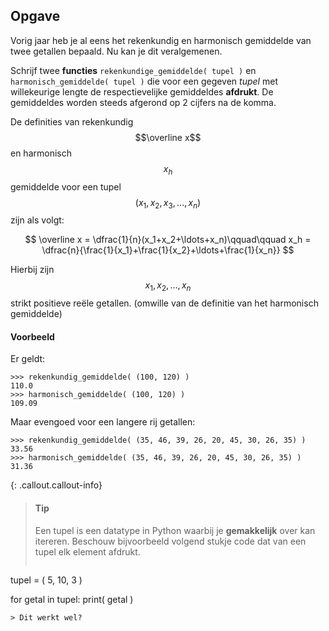 ## Opgave
Vorig jaar heb je al eens het rekenkundig en harmonisch gemiddelde van twee getallen bepaald. Nu kan je dit veralgemenen.

Schrijf twee **functies** `rekenkundige_gemiddelde( tupel )` en `harmonisch_gemiddelde( tupel )` die voor een gegeven *tupel* met willekeurige lengte de respectievelijke gemiddeldes **afdrukt**. De gemiddeldes worden steeds afgerond op 2 cijfers na de komma.

De definities van rekenkundig $$\overline x$$ en harmonisch $$x_h$$ gemiddelde voor een tupel $$(x_1,x_2,x_3, \ldots, x_n)$$ zijn als volgt:

$$
\overline x = \dfrac{1}{n}(x_1+x_2+\ldots+x_n)\qquad\qquad x_h = \dfrac{n}{\frac{1}{x_1}+\frac{1}{x_2}+\ldots+\frac{1}{x_n}}
$$

Hierbij zijn $$x_1, x_2, \ldots, x_n$$ strikt positieve reële getallen. (omwille van de definitie van het harmonisch gemiddelde)

#### Voorbeeld
Er geldt:
```
>>> rekenkundig_gemiddelde( (100, 120) )
110.0
>>> harmonisch_gemiddelde( (100, 120) )
109.09
```
Maar evengoed voor een langere rij getallen:
```
>>> rekenkundig_gemiddelde( (35, 46, 39, 26, 20, 45, 30, 26, 35) )
33.56
>>> harmonisch_gemiddelde( (35, 46, 39, 26, 20, 45, 30, 26, 35) )
31.36
```

{: .callout.callout-info}
> #### Tip
> Een tupel is een datatype in Python waarbij je **gemakkelijk** over kan itereren. Beschouw bijvoorbeeld volgend stukje code dat van een tupel elk element afdrukt.
> ```python
tupel = ( 5, 10, 3 )

for getal in tupel:
    print( getal )
```
> Dit werkt wel?